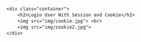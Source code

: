 <!doctype html>
<html lang="en">

<head>
    <!-- Required meta tags -->
    <meta charset="utf-8">
    <meta name="viewport" content="width=device-width, initial-scale=1">

</head>

<body>

    <div class="container">
        <h2>Login User With Session and Cookie</h2>
        <img src="img/cookie.jpg"> <br>
        <img src="img/cookie2.jpg">
    </div>

</body>

</html>
